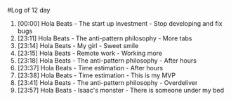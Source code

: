 #Log of 12 day

1. [00:00] Hola Beats - The start up investment - Stop developing and fix bugs
1. [23:11] Hola Beats - The anti-pattern philosophy - More tabs
1. [23:14] Hola Beats - My girl - Sweet smile
1. [23:15] Hola Beats - Remote work - Working more
1. [23:18] Hola Beats - The anti-pattern philosophy - After hours
1. [23:37] Hola Beats - Time estimation - After hours
1. [23:38] Hola Beats - Time estimation - This is my MVP
1. [23:41] Hola Beats - The anti-pattern philosophy - Overdeliver
1. [23:57] Hola Beats - Isaac's monster - There is someone under my bed
